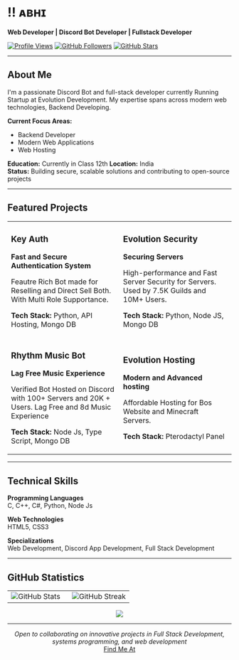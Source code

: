 # !! ᴀʙʜɪ
**Web Developer | Discord Bot Developer | Fullstack Developer**

<div align="left">
  
[![Profile Views](https://komarev.com/ghpvc/?username=evolutiondevv&style=flat-square&color=0066cc)](https://github.com/evolutiondevv)
[![GitHub Followers](https://img.shields.io/github/followers/evolutiondevv?logo=GitHub&style=flat-square&color=0066cc)](https://github.com/evolutiondevv)
[![GitHub Stars](https://img.shields.io/github/stars/evolutiondevv?logo=github&style=flat-square&color=0066cc)](https://github.com/evolutiondevv)

</div>

---

## About Me

I'm a passionate Discord Bot and full-stack developer currently Running Startup at Evolution Development. My expertise spans across modern web technologies, Backend Developing.

**Current Focus Areas:**
- Backend Developer  
- Modern Web Applications
- Web Hosting

**Education:** Currently in Class 12th
**Location:** India  
**Status:** Building secure, scalable solutions and contributing to open-source projects

---

## Featured Projects

<div align="center">
<table>
<tr>
<td width="50%">
<h3>Key Auth</h3>
<p><strong>Fast and Secure Authentication System</strong></p>
<p>Feautre Rich Bot made for Reselling and Direct Sell Both. With Multi Role Supportance.</p>
<p><strong>Tech Stack:</strong> Python, API Hosting, Mongo DB</p>
</td>
<td width="50%">
<h3>Evolution Security</h3>
<p><strong>Securing Servers</strong></p>
<p>High-performance and Fast Server Security for Servers. Used by 7.5K Guilds and 10M+ Users.</p>
<p><strong>Tech Stack:</strong> Python, Node JS, Mongo DB</p>
</td>
</tr>
<tr>
<td width="50%">
<h3>Rhythm Music Bot</h3>
<p><strong>Lag Free Music Experience</strong></p>
<p>Verified Bot Hosted on Discord with 100+ Servers and 20K + Users. Lag Free and 8d Music Experience</p>
<p><strong>Tech Stack:</strong> Node Js, Type Script, Mongo DB</p>
</td>
<td width="50%">
<h3>Evolution Hosting</h3>
<p><strong>Modern and Advanced hosting</strong></p>
<p>Affordable Hosting for Bos Website and Minecraft Servers.</p>
<p><strong>Tech Stack:</strong> Pterodactyl Panel</p>
</td>
</tr>
</table>
</div>

---

## Technical Skills

**Programming Languages**  
C, C++, C#, Python, Node Js

**Web Technologies**  
HTML5, CSS3

**Specializations**  
Web Development, Discord App Development, Full Stack Development

---

## GitHub Statistics

<div align="center">
<table>
<tr>
<td width="50%">
<img src="https://github-readme-stats.vercel.app/api?username=evolutiondevv&show_icons=true&theme=default&hide_border=true&title_color=0066cc&icon_color=0066cc&text_color=333333&count_private=true&include_all_commits=true" alt="GitHub Stats"/>
</td>
<td width="50%">
<img src="https://github-readme-streak-stats.herokuapp.com/?user=evolutiondevv&theme=default&hide_border=true&stroke=0066cc&ring=0066cc&fire=ff6b6b&currStreakNum=333333&sideNums=333333&currStreakLabel=333333&sideLabels=333333&dates=666666" alt="GitHub Streak"/>
</td>
</tr>
</table>
</div>

<div align="center">
<img src="https://github-readme-stats.vercel.app/api/top-langs/?username=evolutiondevv&layout=pie"/>
</div>

---


<div align="center">
<em>Open to collaborating on innovative projects in Full Stack Development, systems programming, and web development</em><br>
<a href="https://kartikpatidar.netlify.app">Find Me At</a>
</div> 
